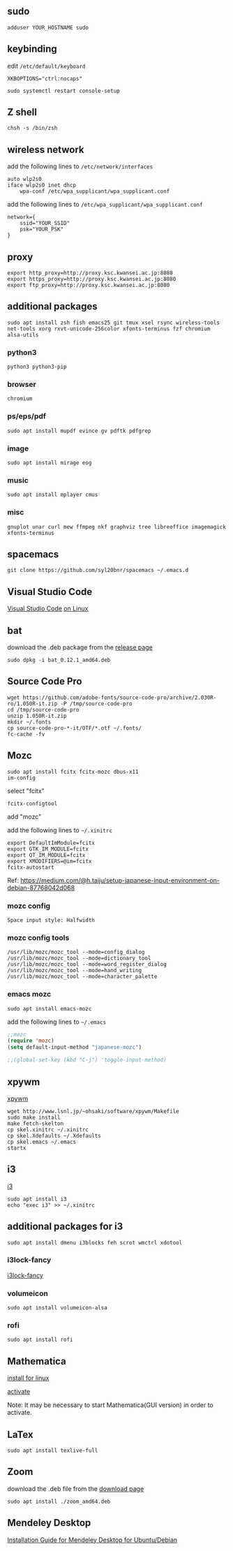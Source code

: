 ## sudo
```shell
adduser YOUR_HOSTNAME sudo
```

## keybinding
edit `/etc/default/keyboard`
```
XKBOPTIONS="ctrl:nocaps"
```
```shell
sudo systemctl restart console-setup
```

## Z shell
```shell
chsh -s /bin/zsh
```

## wireless network
add the following lines to `/etc/network/interfaces`
```
auto wlp2s0
iface wlp2s0 inet dhcp
    wpa-conf /etc/wpa_supplicant/wpa_supplicant.conf
```
add the following lines to `/etc/wpa_supplicant/wpa_supplicant.conf`
```
network={
    ssid="YOUR_SSID"
    psk="YOUR_PSK"
}
```

## proxy
```
export http_proxy=http://proxy.ksc.kwansei.ac.jp:8080
export https_proxy=http://proxy.ksc.kwansei.ac.jp:8080
export ftp_proxy=http://proxy.ksc.kwansei.ac.jp:8080
```

## additional packages
```shell
sudo apt install zsh fish emacs25 git tmux xsel rsync wireless-tools net-tools xorg rxvt-unicode-256color xfonts-terminus fzf chromium alsa-utils
```
### python3
```shell
python3 python3-pip
```
### browser
```shell
chromium
```
### ps/eps/pdf
```shell
sudo apt install mupdf evince gv pdftk pdfgrep
```
### image
```shell
sudo apt install mirage eog
```
### music
```shell
sudo apt install mplayer cmus
```
### misc
```shell
gnuplot unar curl mew ffmpeg nkf graphviz tree libreoffice imagemagick xfonts-terminus
```
 
## spacemacs
```shell
git clone https://github.com/syl20bnr/spacemacs ~/.emacs.d
```

## Visual Studio Code
[Visual Studio Code](https://code.visualstudio.com/)
[on Linux](https://code.visualstudio.com/docs/setup/linux)

## bat
download the .deb package from the [release page](https://github.com/sharkdp/bat/releases)

```shell
sudo dpkg -i bat_0.12.1_amd64.deb
```

## Source Code Pro
```shell
wget https://github.com/adobe-fonts/source-code-pro/archive/2.030R-ro/1.050R-it.zip -P /tmp/source-code-pro
cd /tmp/source-code-pro
unzip 1.050R-it.zip
mkdir ~/.fonts
cp source-code-pro-*-it/OTF/*.otf ~/.fonts/
fc-cache -fv
```


## Mozc
```shell
sudo apt install fcitx fcitx-mozc dbus-x11
im-config
```
select "fcitx"
```shell
fcitx-configtool
```
add "mozc"

add the following lines to `~/.xinitrc`
```shell
export DefaultImModule=fcitx
export GTK_IM_MODULE=fcitx
export QT_IM_MODULE=fcitx
export XMODIFIERS=@im=fcitx
fcitx-autostart
```
Ref: https://medium.com/@h.taiju/setup-japanese-input-environment-on-debian-87768042d068

### mozc config
```
Space input style: Halfwidth
```

### mozc config tools
```shell
/usr/lib/mozc/mozc_tool --mode=config_dialog
/usr/lib/mozc/mozc_tool --mode=dictionary_tool
/usr/lib/mozc/mozc_tool --mode=word_register_dialog
/usr/lib/mozc/mozc_tool --mode=hand_writing
/usr/lib/mozc/mozc_tool --mode=character_palette
```

### emacs mozc
```shell
sudo apt install emacs-mozc
```
add the following lines to `~/.emacs`
```lisp
;;mozc
(require 'mozc)
(setq default-input-method "japanese-mozc")

;;(global-set-key (kbd "C-j") 'toggle-input-method)
```

## xpywm

[xpywm](http://www.lsnl.jp/~ohsaki/software/xpywm/)

```shell
wget http://www.lsnl.jp/~ohsaki/software/xpywm/Makefile
sudo make install
make fetch-skelton
cp skel.xinitrc ~/.xinitrc
cp skel.Xdefaults ~/.Xdefaults
cp skel.emacs ~/.emacs
startx
```

## i3

[i3](https://i3wm.org/)

```shell
sudo apt install i3
echo "exec i3" >> ~/.xinitrc
```

## additional packages for i3
```shell
sudo apt install dmenu i3blocks feh scrot wmctrl xdotool
```

### i3lock-fancy

[i3lock-fancy](https://github.com/meskarune/i3lock-fancy)

### volumeicon
```shell
sudo apt install volumeicon-alsa
```

### rofi
```shell
sudo apt install rofi
```

## Mathematica

[install for linux](http://support.wolfram.com/kb/12453)

[activate](https://reference.wolfram.com/language/tutorial/ActivatingMathematica.html)

Note: It may be necessary to start Mathematica(GUI version) in order to activate.

## LaTex
```
sudo apt install texlive-full
```

## Zoom
download the .deb file from the [download page](https://zoom.us/download?os=linux)

```shell
sudo apt install ./zoom_amd64.deb
```

## Mendeley Desktop
[Installation Guide for Mendeley Desktop for Ubuntu/Debian](https://www.mendeley.com/guides/download-mendeley-desktop/ubuntu/instructions)
